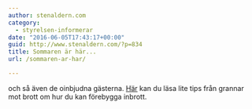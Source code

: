 ```yaml
---
author: stenaldern.com
category:
  - styrelsen-informerar
date: "2016-06-05T17:43:17+00:00"
guid: http://www.stenaldern.com/?p=834
title: Sommaren är här...
url: /sommaren-ar-har/

---
```

och så även de oinbjudna gästerna. [Här](/wp-content/uploads/2016/06/GRANNAR-MOT-BROTT-2016-sommar.doc "Protokoll") kan du läsa lite tips från grannar mot brott om hur du kan förebygga inbrott.
